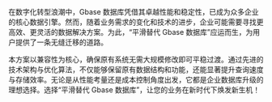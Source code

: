 在数字化转型浪潮中，Gbase 数据库凭借其卓越性能和稳定性，已成为众多企业的核心数据引擎。然而，随着业务需求的变化和技术的进步，企业可能需要寻找更高效、更灵活的数据解决方案。为此，“平滑替代 Gbase 数据库”应运而生，为用户提供了一条无缝迁移的道路。

本方案以兼容性为核心，确保原有系统无需大规模修改即可平稳过渡。通过先进的技术架构与优化算法，不仅能够保留原有数据结构和功能，还能显著提升查询速度与存储效率。无论是从性能考量还是成本控制角度出发，它都是企业数据库升级的理想选择。选择“平滑替代 Gbase 数据库”，让您的业务在新时代下焕发新生机！